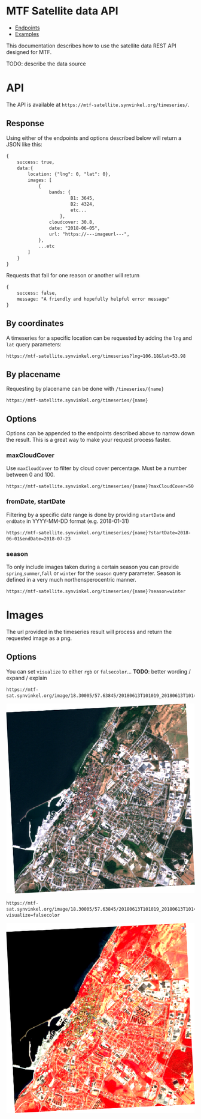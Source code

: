 
# MTF Satellite data API

* [Endpoints](#endpoints)
* [Examples](#examples)

This documentation describes how to use the satellite data REST API designed for MTF.

TODO: describe the data source

# API

The API is available at `https://mtf-satellite.synvinkel.org/timeseries/`.

## Response

Using either of the endpoints and options described below will return a JSON like this:

```
{
    success: true,
    data:{
        location: {"lng": 0, "lat": 0},
        images: [
            {
                bands: {
                        B1: 3645,
                        B2: 4324,
                        etc...
                    },
                cloudcover: 30.8,
                date: "2018-06-05",
                url: "https://---imageurl---",
            },
            ...etc
        ]
    }
}
```

Requests that fail for one reason or another will return

```
{
    success: false,
    message: "A friendly and hopefully helpful error message"
}
```

## By coordinates

A timeseries for a specific location can be requested by adding the `lng` and `lat` query parameters:

```
https://mtf-satellite.synvinkel.org/timeseries?lng=106.18&lat=53.98
```

## By placename

Requesting by placename can be done with `/timeseries/{name}`

```
https://mtf-satellite.synvinkel.org/timeseries/{name}
```

## Options

Options can be appended to the endpoints described above to narrow down the result. This is a great way to make your request process faster.

### maxCloudCover

Use `maxCloudCover` to filter by cloud cover percentage. Must be a number between 0 and 100.

```
https://mtf-satellite.synvinkel.org/timeseries/{name}?maxCloudCover=50
```

### fromDate, startDate

Filtering by a specific date range is done by providing `startDate` and `endDate` in YYYY-MM-DD format (e.g. 2018-01-31) 

```
https://mtf-satellite.synvinkel.org/timeseries/{name}?startDate=2018-06-01&endDate=2018-07-23
```

### season

To only include images taken during a certain season you can provide `spring`,`summer`,`fall` or `winter` for the `season` query parameter. Season is defined in a very much northensperocentric manner.

```
https://mtf-satellite.synvinkel.org/timeseries/{name}?season=winter
```

# Images

The url provided in the timeseries result will process and return the requested image as a png. 

## Options

You can set `visualize` to either `rgb` or `falsecolor`... **TODO**: better wording / expand / explain

```
https://mtf-sat.synvinkel.org/image/18.30005/57.63845/20180613T101019_20180613T101424_T33VXD.png
```
![rgb visualization](images/20180628T101031_20180628T101358_T33VXD.png)
```
https://mtf-sat.synvinkel.org/image/18.30005/57.63845/20180613T101019_20180613T101424_T33VXD.png?visualize=falsecolor
```
![false color visualization](images/20180628T101031_20180628T101358_T33VXD_falsecolor.png)


